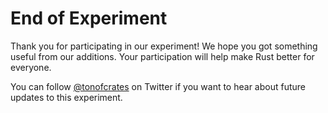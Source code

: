 # End of Experiment

Thank you for participating in our experiment! We hope you got something useful from our additions. Your participation will help make Rust better for everyone.

You can follow [@tonofcrates](https://twitter.com/tonofcrates) on Twitter if you want to hear about future updates to this experiment.